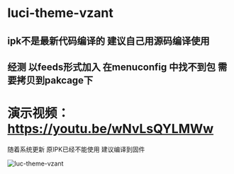 # luci-theme-vzant
## ipk不是最新代码编译的 建议自己用源码编译使用 
## 经测 以feeds形式加入 在menuconfig 中找不到包  需要拷贝到pakcage下
# 演示视频：https://youtu.be/wNvLsQYLMWw

随着系统更新 原IPK已经不能使用 建议编译到固件


![luc-theme-vzant](https://github.com/ykxVK8yL5L/luci-theme-vzant/raw/main/ScreenShot.png)
